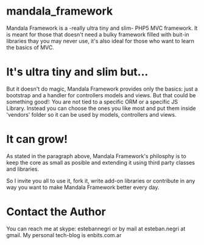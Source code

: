 mandala_framework
=================

Mandala Framework is a -really ultra tiny and slim- PHP5 MVC framework. It is meant for those that doesn't need a bulky framework filled with buit-in libraries thay you may never use, it's also ideal for those who want to learn the basics of MVC.

It's ultra tiny and slim but...
===============================

But it doesn't do magic, Mandala Framework provides only the basics: just a bootstrap and a handler for controllers models and views. 
But that could be something good!: You are not tied to a specific ORM or a specific JS Library. Instead you can choose the ones you like most and put them inside 'vendors' folder so it can be used by models, controllers and views.

It can grow!
============

As stated in the paragraph above, Mandala Framework's philosphy is to keep the core as small as posible and extending it using third party classes and libraries. 

So I invite you all to use it, fork it, write add-on libraries or contribute in any way you want to make Mandala Framework better every day.

Contact the Author
================

You can reach me at skype: estebannegri or by mail at esteban.negri at gmail. My personal tech-blog is enbits.com.ar
